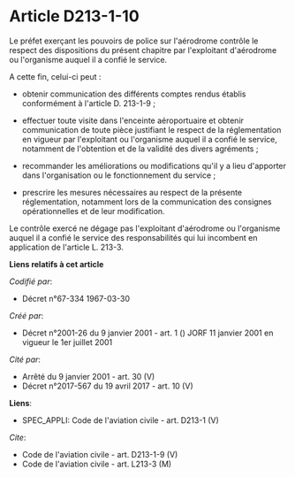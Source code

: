 # Article D213-1-10

Le préfet exerçant les pouvoirs de police sur l'aérodrome contrôle le respect des dispositions du présent chapitre par
l'exploitant d'aérodrome ou l'organisme auquel il a confié le service.

A cette fin, celui-ci peut :

- obtenir communication des différents comptes rendus établis conformément à l'article D. 213-1-9 ;

- effectuer toute visite dans l'enceinte aéroportuaire et obtenir communication de toute pièce justifiant le respect de la
réglementation en vigueur par l'exploitant ou l'organisme auquel il a confié le service, notamment de l'obtention et de la
validité des divers agréments ;

- recommander les améliorations ou modifications qu'il y a lieu d'apporter dans l'organisation ou le fonctionnement du
service ;

- prescrire les mesures nécessaires au respect de la présente réglementation, notamment lors de la communication des
consignes opérationnelles et de leur modification.

Le contrôle exercé ne dégage pas l'exploitant d'aérodrome ou l'organisme auquel il a confié le service des responsabilités
qui lui incombent en application de l'article L. 213-3.

**Liens relatifs à cet article**

_Codifié par_:

  - Décret n°67-334 1967-03-30

_Créé par_:

  - Décret n°2001-26 du 9 janvier 2001 - art. 1 () JORF 11 janvier 2001 en vigueur le 1er juillet 2001

_Cité par_:

  - Arrêté du 9 janvier 2001 - art. 30 (V)
  - Décret n°2017-567 du 19 avril 2017 - art. 10 (V)

**Liens**:

  - SPEC_APPLI: Code de l'aviation civile - art. D213-1 (V)

_Cite_:

  - Code de l'aviation civile - art. D213-1-9 (V)
  - Code de l'aviation civile - art. L213-3 (M)
